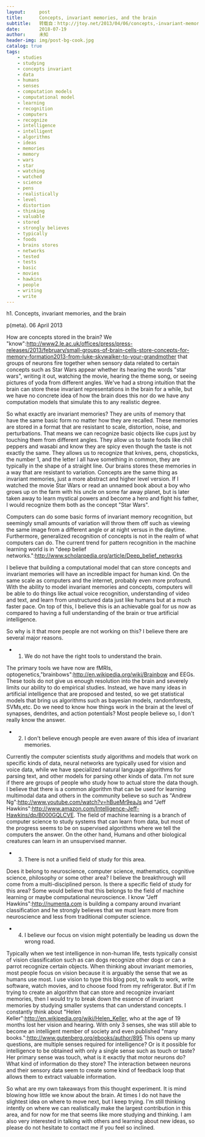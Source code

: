 ```yaml
---
layout:     post
title:      Concepts, invariant memories, and the brain
subtitle:   转载自：http://jtoy.net/2013/04/06/concepts,-invariant-memories,-and-the-brain.textile
date:       2018-07-19
author:     未知
header-img: img/post-bg-cook.jpg
catalog: true
tags:
    - studies
    - studying
    - concepts invariant
    - data
    - humans
    - senses
    - computation models
    - computational model
    - learning
    - recognition
    - computers
    - recognize
    - intelligence
    - intelligent
    - algorithms
    - ideas
    - memories
    - memory
    - wars
    - star
    - watching
    - watched
    - science
    - pens
    - realistically
    - level
    - distortion
    - thinking
    - valuable
    - stored
    - strongly believes
    - typically
    - foods
    - brains stores
    - networks
    - tested
    - tests
    - basic
    - movies
    - hawkins
    - people
    - writing
    - write
---
```



h1. Concepts, invariant memories, and the brain

p(meta). 06 April 2013


How are concepts stored in the brain? We "know":http://www2.le.ac.uk/offices/press/press-releases/2013/february/small-groups-of-brain-cells-store-concepts-for-memory-formation2013-from-luke-skywalker-to-your-grandmother that groups of neurons fire together when sensory data related to certain concepts such as Star Wars appear whether its hearing the words "star wars", writing it out, watching the movie, hearing the theme song, or seeing pictures of yoda from different angles. We've had a strong intuition that the brain can store these invariant representations in the brain for a while, but we have no concrete idea of how the brain does this nor do we have any computation models that simulate this to any realistic degree. 

So what exactly are invariant memories? They are units of memory that have the same basic form no matter how they are recalled. These memories are stored in a format that are resistant to scale, distortion, noise, and perturbations. That means we can recognize basic objects like cups just by touching them from different angles. They allow us to taste foods like chili peppers and wasabi and know they are spicy even though the taste is not exactly the same. They allows us to recognize that knives, pens, chopsticks, the number 1, and the letter I all have something in common, they are typically in the shape of a straight line. Our brains stores these memories in a way that are resistant to variation. Concepts are the same thing as invariant memories, just a more abstract and higher level version. If I watched the movie Star Wars or read an unnamed book about a boy who grows up on the farm with his uncle on some far away planet, but is later taken away to learn mystical powers and become a hero and fight his father, I would recognize them both as the concept "Star Wars".

Computers can do some basic forms of invariant memory recognition, but seemingly small amounts of variation will throw them off such as viewing the same image from a different angle or at night versus in the daytime. Furthermore, generalized recognition of concepts is not in the realm of what computers can do. The current trend for pattern recognition in the machine learning world is in "deep belief networks.":http://www.scholarpedia.org/article/Deep_belief_networks


I believe that building a computational model that can store concepts and invariant memories will have an incredible impact for human kind. On the same scale as computers and the internet, probably even more profound. With the ability to model invariant memories and concepts, computers will be able to do things like actual voice recognition, understanding of video and text, and learn from unstructured data just like humans but at a much faster pace. On top of this, I believe this is an achievable goal for us now as compared to having a full understanding of the brain or true artificial intelligence. 



So why is it that more people are not working on this? I believe there are several major reasons. 

* 1) We do not have the right tools to understand the brain. 

The primary tools we have now are fMRIs, optogenetics,"brainbows":http://en.wikipedia.org/wiki/Brainbow and EEGs. These tools do not give us enough resolution into the brain and severely limits our ability to do empirical studies. Instead, we have many ideas in artificial intelligence that are proposed and tested, so we get statistical models that bring us algorithms such as bayesian models, randomforests, SVMs,etc. Do we need to know how things work in the brain at the level of synapses, dendrites, and action potentials? Most people believe so, I don't really know the answer.

* 2) I don't believe enough people are even aware of this idea of invariant memories.
 
Currently the computer scientists study algorithms and models that work on specific kinds of data, neural networks are typically used for vision and voice data, while we have specialized natural language algorithms for parsing text, and other models for parsing other kinds of data. I'm not sure if there are groups of people who study how to actual store the data though. I believe that there is a common algorithm that can be used for learning multimodal data and others in the community believe so such as "Andrew Ng":http://www.youtube.com/watch?v=hBueMr9eaJs and "Jeff Hawkins":http://www.amazon.com/Intelligence-Jeff-Hawkins/dp/B000GQLCVE. The field of machine learning is a branch of computer science to study systems that can learn from data, but most of the progress seems to be on supervised algorithms where we tell the computers the answer. On the other hand, Humans and other biological creatures can learn in an unsupervised manner.

* 3) There is not a unified field of study for this area. 

Does it belong to neuroscience, computer science, mathematics, cognitive science, philosophy or some other area? I believe the breakthrough will come from a multi-disciplined person. Is there a specific field of study for this area? Some would believe that this belongs to the field of machine learning or maybe computational neuroscience. I know "Jeff Hawkins":http://numenta.com is building a company around invariant classification and he strongly believes that we must learn more from neuroscience and less from traditional computer science.

* 4) I believe our focus on vision might potentially be leading us down the wrong road.

Typically when we test intelligence in non-human life, tests typically consist of vision classification such as can dogs recognize other dogs or can a parrot recognize certain objects. When thinking about invariant memories, most people focus on vision because it is arguably the sense that we as humans use most. I use vision to type this blog post, to walk to work, write software, watch movies, and to choose food from my refrigerator. But if I'm trying to create an algorithm that can store and recognize invariant memories, then I would try to break down the essence of invariant memories by studying smaller systems that can understand concepts. I constantly think about "Helen Keller":http://en.wikipedia.org/wiki/Helen_Keller, who at the age of 19 months lost her vision and hearing. With only 3 senses, she was still able to become an intelligent member of society and even published "many books.":http://www.gutenberg.org/ebooks/author/895 This opens up many questions, are multiple senses required for intelligence? Or is it possible for intelligence to be obtained with only a single sense such as touch or taste? Her primary sense was touch, what is it exactly that motor neurons do? What kind of information do they store? The interaction between neurons and their sensory data seem to create some kind of feedback loop that allows them to extract valuable information. 

So what are my own takeaways from this thought experiment. It is mind blowing how little we know about the brain. At times I do not have the slightest idea on where to move next, but I keep trying. I'm still thinking intently on where we can realistically make the largest contribution in this area, and for now for me that seems like more studying and thinking. I am also very interested in talking with others and learning about new ideas, so please do not hesitate to contact me if you feel so inclined.

